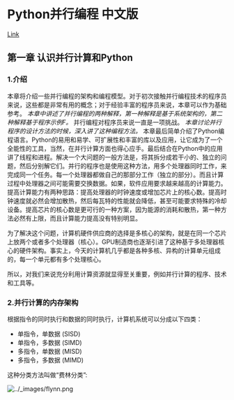 # Python并行编程 中文版

[Link](https://python-parallel-programmning-cookbook.readthedocs.io/zh-cn/latest/index.html)

## 第一章 认识并行计算和Python

### 1.介绍

本章将介绍一些并行编程的架构和编程模型。对于初次接触并行编程技术的程序员来说，这些都是非常有用的概念；对于经验丰富的程序员来说，本章可以作为基础参考。 *本章中讲述了并行编程的两种解释，第一种解释是基于系统架构的，第二种解释基于程序示例F。* 并行编程对程序员来说一直是一项挑战。 *本章讨论并行程序的设计方法的时候，深入讲了这种编程方法。* 本章最后简单介绍了Python编程语言。Python的易用和易学、可扩展性和丰富的库以及应用，让它成为了一个全能性的工具，当然，在并行计算方面也得心应手。最后结合在Python中的应用讲了线程和进程。解决一个大问题的一般方法是，将其拆分成若干小的、独立的问题，然后分别解它们。并行的程序也是使用这种方法，用多个处理器同时工作，来完成同一个任务。每一个处理器都做自己的那部分工作（独立的部分）。而且计算过程中处理器之间可能需要交换数据。如果，软件应用要求越来越高的计算能力。提高计算能力有两种思路：提高处理器的时钟速度或增加芯片上的核心数。提高时钟速度就必然会增加散热，然后每瓦特的性能就会降低，甚至可能要求特殊的冷却设备。提高芯片的核心数是更可行的一种方案，因为能源的消耗和散热，第一种方法必然有上限，而且计算能力提高没有特别明显。

为了解决这个问题，计算机硬件供应商的选择是多核心的架构，就是在同一个芯片上放两个或者多个处理器（核心）。GPU制造商也逐渐引进了这种基于多处理器核心的硬件架构。事实上，今天的计算机几乎都是各种多核、异构的计算单元组成的，每一个单元都有多个处理核心。

所以，对我们来说充分利用计算资源就显得至关重要，例如并行计算的程序、技术和工具等。

### 2.并行计算的内存架构

根据指令的同时执行和数据的同时执行，计算机系统可以分成以下四类：

- 单指令，单数据 (SISD)
- 单指令，多数据 (SIMD)
- 多指令，单数据 (MISD)
- 多指令，多数据 (MIMD)

这种分类方法叫做“费林分类”:

![../_images/flynn.png](https://python-parallel-programmning-cookbook.readthedocs.io/zh-cn/latest/_images/flynn.png)

